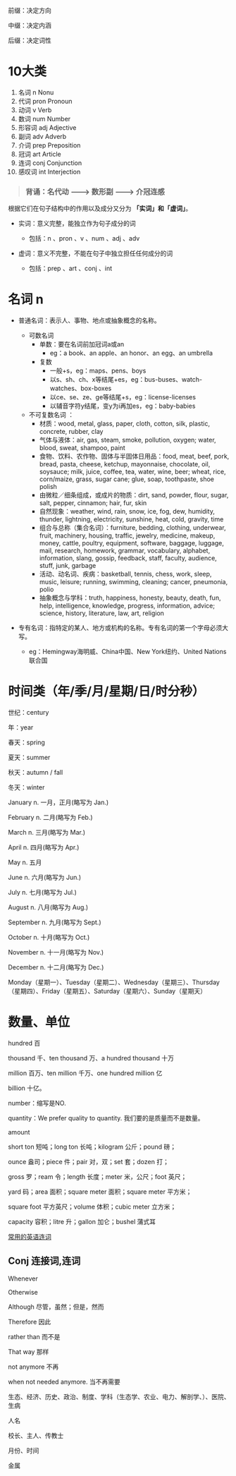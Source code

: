 前缀：决定方向

中缀：决定内涵

后缀：决定词性





# 10大类

1. 名词 n Nonu
2. 代词 pron Pronoun
3. 动词 v Verb
4. 数词 num Number
5. 形容词 adj Adjective
6. 副词 adv Adverb
7. 介词 prep Preposition
8. 冠词 art Article
9. 连词 conj Conjunction
10. 感叹词 int Interjection

> ### 背诵：名代动 ---> 数形副 ---> 介冠连感

根据它们在句子结构中的作用以及成分又分为 **「实词」**和**「虚词」**。

* 实词：意义完整，能独立作为句子成分的词
    * 包括：n 、pron 、v 、num 、adj 、adv

* 虚词：意义不完整，不能在句子中独立担任任何成分的词
    * 包括：prep 、art 、conj 、int



# 名词 n

* 普通名词：表示人、事物、地点或抽象概念的名称。

    * 可数名词
        * 单数：要在名词前加冠词a或an
            * eg：a book、an apple、an honor、an egg、an umbrella
        * 复数
            * 一般+s，eg：maps、pens、boys
            * 以s、sh、ch、x等结尾+es，eg：bus-buses、watch-watches、box-boxes
            * 以ce、se、ze、ge等结尾+s，eg：license-licenses
            * 以辅音字符y结尾，变y为i再加es，eg：baby-babies
    * 不可复数名词 ：
        * 材质：wood, metal, glass, paper, cloth, cotton, silk, plastic, concrete, rubber, clay
        * 气体与液体：air, gas, steam, smoke, pollution, oxygen; water, blood, sweat, shampoo, paint
        * 食物、饮料、农作物、固体与半固体日用品：food, meat, beef, pork, bread, pasta, cheese, ketchup, mayonnaise, chocolate, oil, soysauce; milk, juice, coffee, tea, water, wine, beer; wheat, rice, corn/maize, grass, sugar cane; glue, soap, toothpaste, shoe polish
        * 由微粒／细条组成，或成片的物质：dirt, sand, powder, flour, sugar, salt, pepper, cinnamon; hair, fur, skin
        * 自然现象：weather, wind, rain, snow, ice, fog, dew, humidity, thunder, lightning, electricity, sunshine, heat, cold, gravity, time
        * 组合与总称（集合名词）：furniture, bedding, clothing, underwear, fruit, machinery, housing, traffic, jewelry, medicine, makeup, money, cattle, poultry, equipment, software, baggage, luggage, mail, research, homework, grammar, vocabulary, alphabet, information, slang, gossip, feedback, staff, faculty, audience, stuff, junk, garbage
        * 活动、动名词、疾病：basketball, tennis, chess, work, sleep, music, leisure; running, swimming, cleaning; cancer, pneumonia, polio
        * 抽象概念与学科：truth, happiness, honesty, beauty, death, fun, help, intelligence, knowledge, progress, information, advice; science, history, literature, law, art, religion

* 专有名词：指特定的某人、地方或机构的名称。专有名词的第一个字母必须大写。

    * eg：Hemingway海明威、China中国、New York纽约、United Nations联合国

    







# 时间类（年/季/月/星期/日/时分秒）

世纪：century

年：year

春天：spring 

夏天：summer 

秋天：autumn / fall

冬天：winter

January n. 一月，正月(略写为 Jan.)

February n. 二月(略写为 Feb.)

March n. 三月(略写为 Mar.)

April n. 四月(略写为 Apr.)

May n. 五月

June n. 六月(略写为 Jun.)

July n. 七月(略写为 Jul.)

August n. 八月(略写为 Aug.)

September n. 九月(略写为 Sept.)

October n. 十月(略写为 Oct.)

November n. 十一月(略写为 Nov.)

December n. 十二月(略写为 Dec.)



Monday（星期一）、Tuesday（星期二）、Wednesday（星期三）、Thursday（星期四）、Friday（星期五）、Saturday（星期六）、Sunday（星期天）



# 数量、单位

hundred 百

thousand 千、ten thousand 万、a hundred thousand 十万

million 百万、ten million 千万、one hundred million 亿

billion 十亿。



number：缩写是NO.

quantity：We prefer quality to quantity. 我们要的是质量而不是数量。

amount



short ton 短吨；long ton 长吨；kilogram 公斤；pound 磅；

ounce 盎司；piece 件；pair 对，双；set 套；dozen 打；

gross 罗；ream 令；length 长度；meter 米，公尺；foot 英尺；

yard 码；area 面积；square meter 面积；square meter 平方米；

square foot 平方英尺；volume 体积；cubic meter 立方米；

capacity 容积；litre 升；gallon 加仑；bushel 蒲式耳







[常用的英语连词](https://www.hjenglish.com/new/p620680/) 



## Conj 连接词,连词

Whenever

Otherwise

Although 尽管，虽然；但是，然而

Therefore 因此

rather than 而不是

That way 那样

not anymore 不再

when not needed anymore. 当不再需要







生态、经济、历史、政治、制度、学科（生态学、农业、电力、解剖学、）、医院、生病



人名

校长、主人、传教士



月份、时间



金属

